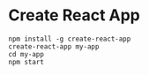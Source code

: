 # Create React App

`npm install -g create-react-app`</br>
`create-react-app my-app`</br>
`cd my-app`</br>
`npm start`</br> 

